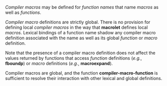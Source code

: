  



*Compiler macros* may be defined for *function names* that name *macros* as well as *functions*. 



*Compiler macro* definitions are strictly global. There is no provision for defining local *compiler macros* in the way that **macrolet** defines local *macros*. Lexical bindings of a function name shadow any compiler macro definition associated with the name as well as its global *function* or *macro* definition. 



Note that the presence of a compiler macro definition does not affect the values returned by functions that access *function* definitions (*e.g.*, **fboundp**) or *macro* definitions (*e.g.*, **macroexpand**).  







Compiler macros are global, and the function **compiler-macro-function** is sufficient to resolve their interaction with other lexical and global definitions. 



